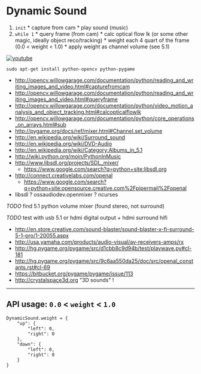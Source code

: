Dynamic Sound
=============

  1. `init`
    * capture from cam
    * play sound (music)
  2. `while 1`
    * query frame (from cam)
    * calc optical flow lk (or some other magic, ideally object reco/tracking)
    * weight each 4 quart of the frame (0.0 < weight < 1.0)
    * apply weight as channel volume (see 5.1)

[![youtube](https://i2.ytimg.com/vi/S1fjLfp3Gb8/sddefault.jpg "youtube")](http://youtube.com/embed/S1fjLfp3Gb8?rel=0)

`sudo apt-get install python-opencv python-pygame`

  * http://opencv.willowgarage.com/documentation/python/reading_and_writing_images_and_video.html#capturefromcam
  * http://opencv.willowgarage.com/documentation/python/reading_and_writing_images_and_video.html#queryframe
  * http://opencv.willowgarage.com/documentation/python/video_motion_analysis_and_object_tracking.html#calcopticalflowlk
  * http://opencv.willowgarage.com/documentation/python/core_operations_on_arrays.html#sub
  * http://pygame.org/docs/ref/mixer.html#Channel.set_volume
  * http://en.wikipedia.org/wiki/Surround_sound
  * http://en.wikipedia.org/wiki/DVD-Audio
  * http://en.wikipedia.org/wiki/Category:Albums_in_5.1
  * http://wiki.python.org/moin/PythonInMusic
  * http://www.libsdl.org/projects/SDL_mixer/
    * https://www.google.com/search?q=python+site:libsdl.org
  * http://connect.creativelabs.com/openal
    * https://www.google.com/search?q=python+site:opensource.creative.com%2Fpipermail%2Fopenal
  * libsdl ? ossaudiodev.openmixer ? ncurses

_TODO_ find 5.1 python volume mixer (found stereo, not surround)

_TODO_ test with usb 5.1 or hdmi digital output + hdmi surround hifi

  * http://en.store.creative.com/sound-blaster/sound-blaster-x-fi-surround-5-1-pro/1-20055.aspx
  * http://usa.yamaha.com/products/audio-visual/av-receivers-amps/rx
  * http://hg.pygame.org/pygame/src/d1cbb8c9d94b/test/playwave.py#cl-181
  * http://hg.pygame.org/pygame/src/9c6aa550da25/doc/src/openal_constants.rst#cl-69
  * https://bitbucket.org/pygame/pygame/issue/113
  * http://crystalspace3d.org "3D sounds" !

---

API usage: `0.0` < `weight` < `1.0`
-----------------------------------

    DynamicSound.weight = {
        "up": {
            "left": 0,
            "right": 0
        },
        "down": {
            "left": 0,
            "right": 0
        }
    }


